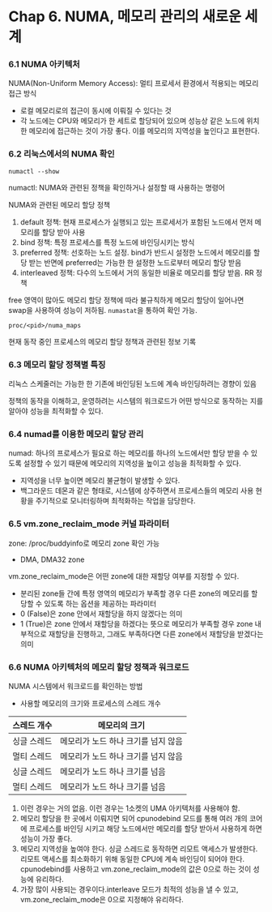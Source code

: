 # Chap 6. NUMA, 메모리 관리의 새로운 세계

### 6.1 NUMA 아키텍처

NUMA(Non-Uniform Memory Access): 멀티 프로세서 환경에서 적용되는 메모리 접근 방식
- 로컬 메모리로의 접근이 동시에 이뤄질 수 있다는 것
- 각 노드에는 CPU와 메모리가 한 세트로 할당되어 있으며 성능상 같은 노드에 위치한 메모리에 접근하는 것이 가장 좋다. 이를 메모리의 지역성을 높인다고 표현한다.

### 6.2 리눅스에서의 NUMA 확인

```Shell
numactl --show
```

numactl: NUMA와 관련된 정책을 확인하거나 설정할 때 사용하는 명령어

NUMA와 관련된 메모리 할당 정책
1. default 정책: 현재 프로세스가 실행되고 있는 프로세서가 포함된 노드에서 먼저 메모리를 할당 받아 사용
2. bind 정책: 특정 프로세스를 특정 노드에 바인딩시키는 방식
3. preferred 정책: 선호하는 노드 설정. bind가 반드시 설정한 노드에서 메모리를 할당 받는 반면에 preferred는 가능한 한 설정한 노드로부터 메모리 할당 받음
4. interleaved 정책: 다수의 노드에서 거의 동일한 비율로 메모리를 할당 받음. RR 정책

free 영역이 많아도 메모리 할당 정책에 따라 불규칙하게 메모리 할당이 일어나면 swap을 사용하여 성능이 저하됨. ```numastat```을 통하여 확인 가능.

```Shell
proc/<pid>/numa_maps
```

현재 동작 중인 프로세스의 메모리 할당 정책과 관련된 정보 기록

### 6.3 메모리 할당 정책별 특징

리눅스 스케줄러는 가능한 한 기존에 바인딩된 노드에 계속 바인딩하려는 경향이 있음

정책의 동작을 이해하고, 운영하려는 시스템의 워크로드가 어떤 방식으로 동작하는 지를 알아야 성능을 최적화할 수 있다.

### 6.4 numad를 이용한 메모리 할당 관리

numad: 하나의 프로세스가 필요로 하는 메모리를 하나의 노드에서만 할당 받을 수 있도록 설정할 수 있기 때문에 메모리의 지역성을 높이고 성능을 최적화할 수 있다.
- 지역성을 너무 높이면 메모리 불균형이 발생할 수 있다.
- 백그라운드 데몬과 같은 형태로, 시스템에 상주하면서 프로세스들의 메모리 사용 현황을 주기적으로 모니터링하며 최적화하는 작업을 담당한다.

### 6.5 vm.zone_reclaim_mode 커널 파라미터

zone: /proc/buddyinfo로 메모리 zone 확인 가능
- DMA, DMA32 zone

vm.zone_reclaim_mode은 어떤 zone에 대한 재할당 여부를 지정할 수 있다.
- 분리된 zone들 간에 특정 영역의 메모리가 부족할 경우 다른 zone의 메모리를 할당할 수 있도록 하는 옵션을 제공하는 파라미터
- 0 (False)은 zone 안에서 재할당을 하지 않겠다는 의미
- 1 (True)은 zone 안에서 재할당을 하겠다는 뜻으로 메모리가 부족할 경우 zone 내부적으로 재할당을 진행하고, 그래도 부족하다면 다른 zone에서 재할당을 받겠다는 의미

### 6.6 NUMA 아키텍처의 메모리 할당 정책과 워크로드

NUMA 시스템에서 워크로드를 확인하는 방법
- 사용할 메모리의 크기와 프로세스의 스레드 개수

| 스레드 개수 | 메모리의 크기 |
| - | - |
| 싱글 스레드 | 메모리가 노드 하나 크기를 넘지 않음 |
| 멀티 스레드 | 메모리가 노드 하나 크기를 넘지 않음 |
| 싱글 스레드 | 메모리가 노드 하나 크기를 넘음 |
| 멀티 스레드 | 메모리가 노드 하나 크기를 넘음 |


1. 이런 경우는 거의 없음. 이런 경우는 1소켓의 UMA 아키텍처를 사용해야 함.
2. 메모리 할당을 한 곳에서 이뤄지면 되어 cpunodebind 모드를 통해 여러 개의 코어에 프로세스를 바인딩 시키고 해당 노드에서만 메모리를 할당 받아서 사용하게 하면 성능이 가장 좋다.
3. 메모리 지역성을 높여야 한다. 싱글 스레드로 동작하면 리모트 액세스가 발생한다. 리모트 액세스를 최소화하기 위해 동일한 CPU에 계속 바인딩이 되어야 한다. cpunodebind를 사용하고 vm.zone_reclaim_mode의 값은 0으로 하는 것이 성능에 유리하다.
4. 가장 많이 사용되는 경우이다.interleave 모드가 최적의 성능을 낼 수 있고, vm.zone_reclaim_mode은 0으로 지정해야 유리하다.